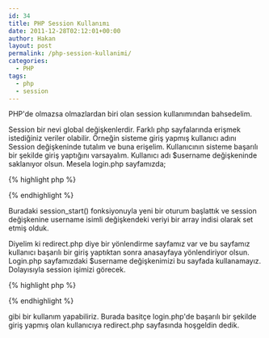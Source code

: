 ```yaml
---
id: 34
title: PHP Session Kullanımı
date: 2011-12-28T02:12:01+00:00
author: Hakan
layout: post
permalink: /php-session-kullanimi/
categories:
  - PHP
tags:
  - php
  - session
---
```

PHP'de olmazsa olmazlardan biri olan session kullanımından bahsedelim.
  
Session bir nevi global değişkenlerdir. Farklı php sayfalarında erişmek istediğiniz veriler olabilir. Örneğin sisteme giriş yapmış kullanıcı adını Session değişkeninde tutalım ve buna erişelim. Kullanıcının sisteme başarılı bir şekilde giriş yaptığını varsayalım. Kullanıcı adı $username değişkeninde saklanıyor olsun. Mesela login.php sayfamızda;

{% highlight php %}
<?php
session_start();
$_SESSION["username"] = $username;
?>
{% endhighlight %}

Buradaki session_start() fonksiyonuyla yeni bir oturum başlattık ve session değişkenine username isimli değişkendeki veriyi bir array indisi olarak set etmiş olduk.
  
Diyelim ki redirect.php diye bir yönlendirme sayfamız var ve bu sayfamız kullanıcı başarılı bir giriş yaptıktan sonra anasayfaya yönlendiriyor olsun. Login.php sayfamızdaki $username değişkenimizi bu sayfada kullanamayız. Dolayısıyla session işimizi görecek.

{% highlight php %}
<?php
session_start();
echo "Hoşgeldin ".$_SESSION["username"];
?>
{% endhighlight %}

gibi bir kullanım yapabiliriz. Burada basitçe login.php'de başarılı bir şekilde giriş yapmış olan kullanıcıya redirect.php sayfasında hoşgeldin dedik.